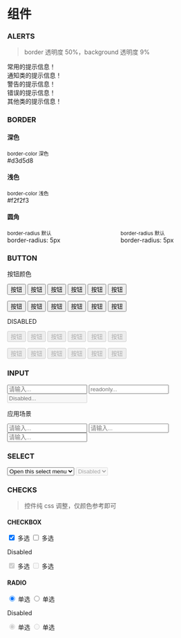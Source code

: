 # 组件

### ALERTS

> border 透明度 50%，background 透明度 9%

<div class="alert alert-primary mb-1">常用的提示信息！</div>
<div class="alert alert-info mb-1">通知类的提示信息！</div>
<div class="alert alert-warning mb-1">警告的提示信息！</div>
<div class="alert alert-danger mb-1">错误的提示信息！</div>
<div class="alert alert-secondary mb-1">其他类的提示信息！</div>

### BORDER

#### 深色

<div class="border-color-dark p-1">
    <small>border-color 深色</small><br> #d3d5d8
</div>

#### 浅色

<div class="border-color-light p-1">
    <small>border-color 浅色</small><br> #f2f2f3
</div>

#### 圆角

<div class="columns">
    <div class="column">
        <div class="border-color-dark border-rounded p-1">
            <small>border-radius 默认</small><br> border-radius: 5px
        </div>
    </div>
    <div class="column">
        <div class="border-color-light border-rounded p-1">
            <small>border-radius 默认</small><br> border-radius: 5px
        </div>
    </div>
</div>

### BUTTON

按钮颜色

<button class="btn btn-primary">按钮</button>
<button class="btn btn-dark">按钮</button>
<button class="btn btn-secondary">按钮</button>
<button class="btn btn-danger">按钮</button>
<button class="btn btn-warning">按钮</button>
<button class="btn btn-info">按钮</button>

<button class="btn btn-outline-primary">按钮</button>
<button class="btn btn-outline-dark">按钮</button>
<button class="btn btn-outline-secondary">按钮</button>
<button class="btn btn-outline-danger">按钮</button>
<button class="btn btn-outline-warning">按钮</button>
<button class="btn btn-outline-info">按钮</button>

DISABLED

<button class="btn btn-primary" disabled>按钮</button>
<button class="btn btn-dark" disabled>按钮</button>
<button class="btn btn-secondary" disabled>按钮</button>
<button class="btn btn-danger" disabled>按钮</button>
<button class="btn btn-warning" disabled>按钮</button>
<button class="btn btn-info" disabled>按钮</button>

<button class="btn btn-outline-primary" disabled>按钮</button>
<button class="btn btn-outline-dark" disabled>按钮</button>
<button class="btn btn-outline-secondary" disabled>按钮</button>
<button class="btn btn-outline-danger" disabled>按钮</button>
<button class="btn btn-outline-warning" disabled>按钮</button>
<button class="btn btn-outline-info" disabled>按钮</button>

### INPUT

<input class="input" type="text" placeholder="请输入...">
<input class="input" type="text" placeholder="readonly..." readonly>
<input class="input" type="text" placeholder="Disabled..." disabled>

应用场景

<input class="input input-primary" type="text" placeholder="请输入...">
<input class="input input-danger" type="text" placeholder="请输入...">
<input class="input input-warning" type="text" placeholder="请输入...">


### SELECT

<select class="select" aria-label="Default select example">
  <option selected>Open this select menu</option>
  <option value="1">One</option>
  <option value="2">Two</option>
  <option value="3">Three</option>
</select>
<select class="select" aria-label="Default select example" disabled>
  <option selected>Disabled</option>
</select>

### CHECKS

> 控件纯 css 调整，仅颜色参考即可

#### CHECKBOX

<label class="check-label">
    <input class="check" type="checkbox" checked> 多选
</label>
<label class="check-label">
    <input class="check" type="checkbox"> 多选
</label>

Disabled

<label class="check-label">
    <input class="check" type="checkbox" checked disabled> 多选
</label>
<label class="check-label">
    <input class="check" type="checkbox" disabled> 多选
</label>

#### RADIO

<label class="check-label">
    <input class="check" type="radio" name="radio" value="1" checked> 单选
</label>
<label class="check-label">
    <input class="check" type="radio" name="radio" value="2"> 单选
</label>

Disabled

<label class="check-label">
    <input class="check" type="radio" name="radio-dis" value="1" checked disabled> 单选
</label>
<label class="check-label">
    <input class="check" type="radio" name="radio-dis" value="2" disabled> 单选
</label>
